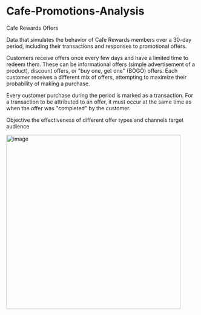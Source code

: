 # Cafe-Promotions-Analysis

Cafe Rewards Offers

Data that simulates the behavior of Cafe Rewards members over a 30-day period, including their transactions and responses to promotional offers.

Customers receive offers once every few days and have a limited time to redeem them. These can be informational offers (simple advertisement of a product), discount offers, or "buy one, get one" (BOGO) offers. Each customer receives a different mix of offers, attempting to maximize their probability of making a purchase.

Every customer purchase during the period is marked as a transaction. For a transaction to be attributed to an offer, it must occur at the same time as when the offer was "completed" by the customer.

Objective
the effectiveness of different offer types and channels
target audience

<img width="460" alt="image" src="https://github.com/user-attachments/assets/31d5c0d9-c165-4240-8700-b24f13e6ac25" />

